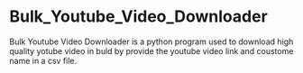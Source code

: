 # Bulk_Youtube_Video_Downloader
Bulk Youtube Video Downloader is a python program used to download high quality yotube video in buld by provide the youtube video link and coustome name in a csv file. 
